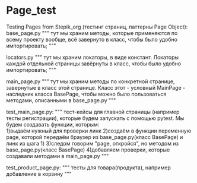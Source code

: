 # Page_test
Testing Pages from Stepik_org (тестинг страниц, паттерны Page Object):
base_page.py
  """
  тут мы храним методы, которые применяются по всему проекту вообще, всё завернуто в класс, чтобы было удобно импортировать;
  """

locators.py
  """
  тут мы храним локаторы, в виде констант. Локаторы каждой отдельной страницы завёрнуты в класс, чтобы было удобно импортировать;
  """

main_page.py
  """
  тут мы храним методы по конкретной странице, завернутые в класс этой странице. 
  Класс этот - условный MainPage - наследник класса BasePage, чтобы можно было пользоваться методами, описанными в base_page.py
  """

test_main_page.py:
  """
  тест-кейсы для главной страницы (например тесты регистрации), которые будем запускать с помощью pytest. Мы будем создавать функции, которым:  
  1)выдаём нужный для проверки линк
  2)создаём в функции переменную page, которой передаём браузер из base_page.py(класс BasePage) и линк из шага 1)
  3)следом говорим "page, откройся", но методом из base_page.py(класс BasePage)
  4)добавляем проверки, которые создавали методами в main_page.py
  """
  
test_product_page.py:
  """
  тесты для товара(продукта), например добавление в корзину 
  """

